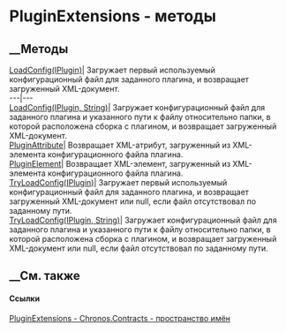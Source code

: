 # PluginExtensions - методы
##  __Методы
[LoadConfig(IPlugin)](M_Chronos_Contracts_PluginExtensions_LoadConfig.htm)|
Загружает первый используемый конфигурационный файл для заданного плагина, и
возвращает загруженный XML-документ.  
---|---  
[LoadConfig(IPlugin,
String)](M_Chronos_Contracts_PluginExtensions_LoadConfig_1.htm)|  Загружает
конфигурационный файл для заданного плагина и указанного пути к файлу
относительно папки, в которой расположена сборка с плагином, и возвращает
загруженный XML-документ.  
[PluginAttribute](M_Chronos_Contracts_PluginExtensions_PluginAttribute.htm)|
Возвращает XML-атрибут, загруженный из XML-элемента конфигурационного файла
плагина.  
[PluginElement](M_Chronos_Contracts_PluginExtensions_PluginElement.htm)|
Возвращает XML-элемент, загруженный из XML-элемента конфигурационного файла
плагина.  
[TryLoadConfig(IPlugin)](M_Chronos_Contracts_PluginExtensions_TryLoadConfig.htm)|
Загружает первый используемый конфигурационный файл для заданного плагина, и
возвращает загруженный XML-документ или null, если файл отсутствовал по
заданному пути.  
[TryLoadConfig(IPlugin,
String)](M_Chronos_Contracts_PluginExtensions_TryLoadConfig_1.htm)|  Загружает
конфигурационный файл для заданного плагина и указанного пути к файлу
относительно папки, в которой расположена сборка с плагином, и возвращает
загруженный XML-документ или null, если файл отсутствовал по заданному пути.  
## __См. также
#### Ссылки
[PluginExtensions - ](T_Chronos_Contracts_PluginExtensions.htm)
[Chronos.Contracts - пространство имён](N_Chronos_Contracts.htm)
